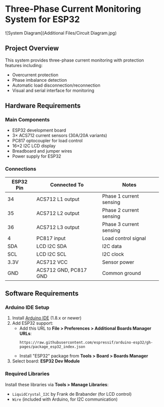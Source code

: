 # Three-Phase Current Monitoring System for ESP32

![System Diagram](Additional Files/Circuit Diagram.jpg)

## Project Overview

This system provides three-phase current monitoring with protection features including:
- Overcurrent protection
- Phase imbalance detection
- Automatic load disconnection/reconnection
- Visual and serial interface for monitoring

## Hardware Requirements

### Main Components
- ESP32 development board
- 3× ACS712 current sensors (30A/20A variants)
- PC817 optocoupler for load control
- 16×2 I2C LCD display
- Breadboard and jumper wires
- Power supply for ESP32

### Connections
| ESP32 Pin | Connected To         | Notes                     |
|-----------|----------------------|---------------------------|
| 34        | ACS712 L1 output     | Phase 1 current sensing   |
| 35        | ACS712 L2 output     | Phase 2 current sensing   |
| 36        | ACS712 L3 output     | Phase 3 current sensing   |
| 4         | PC817 input          | Load control signal       |
| SDA       | LCD I2C SDA          | I2C data                  |
| SCL       | LCD I2C SCL          | I2C clock                 |
| 3.3V      | ACS712 VCC           | Sensor power              |
| GND       | ACS712 GND, PC817 GND| Common ground             |

## Software Requirements

### Arduino IDE Setup
1. Install [Arduino IDE](https://www.arduino.cc/en/software) (1.8.x or newer)
2. Add ESP32 support:
   - Add this URL to **File > Preferences > Additional Boards Manager URLs**:
     ```
     https://raw.githubusercontent.com/espressif/arduino-esp32/gh-pages/package_esp32_index.json
     ```
   - Install "ESP32" package from **Tools > Board > Boards Manager**
3. Select board: **ESP32 Dev Module**

### Required Libraries
Install these libraries via **Tools > Manage Libraries**:
- `LiquidCrystal_I2C` by Frank de Brabander (for LCD control)
- `Wire` (included with Arduino, for I2C communication)
